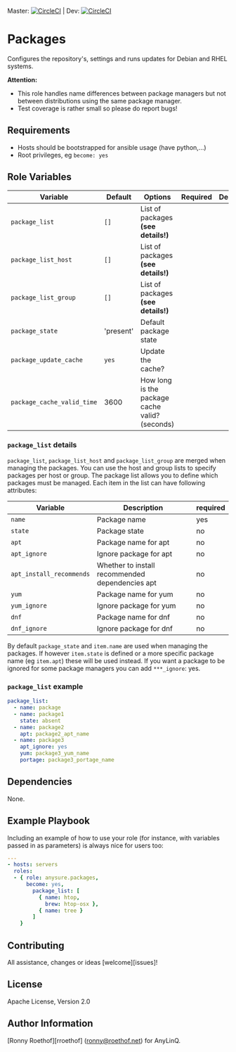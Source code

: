 Master: [![CircleCI](https://circleci.com/gh/anysure/ansible.packages/tree/master.svg?style=svg)](https://circleci.com/gh/anysure/ansible.packages/tree/master) | Dev: [![CircleCI](https://circleci.com/gh/anysure/ansible.packages/tree/dev.svg?style=svg)](https://circleci.com/gh/anysure/ansible.packages/tree/dev)
# Packages

Configures the repository's, settings and runs updates for Debian and RHEL systems.

**Attention:**

- This role handles name differences between package managers but not between distributions using the same package manager.
- Test coverage is rather small so please do report bugs!

## Requirements

- Hosts should be bootstrapped for ansible usage (have python,...)
- Root privileges, eg `become: yes`

## Role Variables

| Variable | Default  | Options | Required | Description |
|---|---|---|---|---|
| `package_list` | `[]` | List of packages **(see details!)** | |
| `package_list_host`| `[]` | List of packages **(see details!)**  | |
| `package_list_group` | `[]` | List of packages **(see details!)** | |
| `package_state` | 'present' | Default package state | |
| `package_update_cache` | `yes` |Update the cache? | |
| `package_cache_valid_time` | 3600 | How long is the package cache valid? (seconds) | |

### `package_list` details

`package_list`, `package_list_host` and `package_list_group` are merged when managing the packages. You can use the host and group lists to specify packages per host or group. 
The package list allows you to define which packages must be managed. Each item in the list can have following attributes:

| Variable | Description | required |
|----------|-------------|----------|
| `name` | Package name | yes |
| `state` | Package state | no |
| `apt` | Package name for apt | no |
| `apt_ignore` | Ignore package for apt | no |
| `apt_install_recommends` | Whether to install recommended dependencies apt    | no |
| `yum` | Package name for yum | no |
| `yum_ignore` | Ignore package for yum | no |
| `dnf` | Package name for dnf | no |
| `dnf_ignore` | Ignore package for dnf | no |

By default `package_state` and `item.name` are used when managing the packages.
If however `item.state` is defined or a more specific package name (eg
`item.apt`) these will be used instead. If you want a package to be ignored for some package managers you can add `***_ignore`: yes.

### `package_list` example

```yaml
package_list:
  - name: package
  - name: package1
    state: absent
  - name: package2
    apt: package2_apt_name
  - name: package3
    apt_ignore: yes
    yum: package3_yum_name
    portage: package3_portage_name
```

## Dependencies

None.

## Example Playbook

Including an example of how to use your role (for instance, with variables passed in as parameters) is always nice for users too:

```yaml
---
- hosts: servers
  roles:
  - { role: anysure.packages,
      become: yes,
        package_list: [
          { name: htop,
            brew: htop-osx },
          { name: tree }
        ]
    }
```
## Contributing

All assistance, changes or ideas [welcome][issues]!

## License

Apache License, Version 2.0

## Author Information

[Ronny Roethof][rroethof] (ronny@roethof.net) for AnyLinQ.
